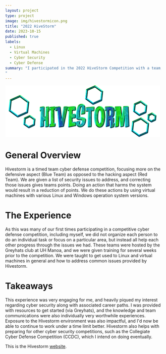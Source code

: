 ```yaml
---
layout: project
type: project
image: img/hivestormicon.png
title: "2022 HiveStorm"
date: 2023-10-15
published: true
labels:
  - Linux
  - Virtual Machines
  - Cyber Security
  - Cyber Defense
summary: "I participated in the 2022 HiveStorm Competition with a team, a competition awarding points based on capture-the-flag style objectives within various Linux and Windows operating system versions as well as security best practices.
"
---
```


<div class="text-center p-4">
  <img width="500px" src="../img/hivestormimg.png" class="img-thumbnail" >
</div>

<h1> General Overview </h1>
Hivestorm is a timed team cyber defense competition, focusing more on the defensive aspect (Blue Team) as opposed to the hacking aspect (Red Team). We are given a list of security issues to address, and correcting those issues gives teams points. Doing an action that harms the system would result in a reduction of points. We do these actions by using virtual machines with various Linux and Windows operation system versions. 

<h1> The Experience </h1>

As this was many of our first times participating in a competitive cyber defense competition, including myself, we did not organize each person to do an individual task or focus on a particular area, but instead all help each other progress through the issues we had. These teams were hosted by the Greyhats club at UH Manoa, and we were given training for several weeks prior to the competition. We were taught to get used to Linux and virtual machines in general and how to address common issues provided by Hivestorm. 

<h1> Takeaways </h1>

This experience was very engaging for me, and heavily piqued my interest regarding cyber security along with associated career paths. I was provided with resources to get started (via Greyhats), and the knowledge and team communications were also individually very worthwhile experiences. Exposure to the Hivestorm environment was also impactful, and I'd now be able to continue to work under a time limit better. Hivestorm also helps with preparing for other cyber security competitions, such as the Collegiate Cyber Defense Competition (CCDC), which I intend on doing eventually.

This is the Hivestorm [website](https://www.hivestorm.org/).
